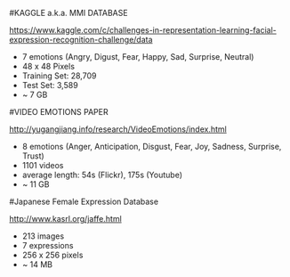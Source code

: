 #KAGGLE a.k.a. MMI DATABASE

https://www.kaggle.com/c/challenges-in-representation-learning-facial-expression-recognition-challenge/data

* 7 emotions (Angry, Digust, Fear, Happy, Sad, Surprise, Neutral)
* 48 x 48 Pixels
* Training Set: 28,709
* Test Set: 3,589
* ~ 7 GB


#VIDEO EMOTIONS PAPER

http://yugangjiang.info/research/VideoEmotions/index.html

* 8 emotions (Anger, Anticipation, Disgust, Fear, Joy, Sadness, Surprise, Trust)
* 1101 videos
* average length: 54s (Flickr), 175s (Youtube)
* ~ 11 GB


#Japanese Female Expression Database

http://www.kasrl.org/jaffe.html

* 213 images
* 7 expressions
* 256 x 256 pixels
* ~ 14 MB